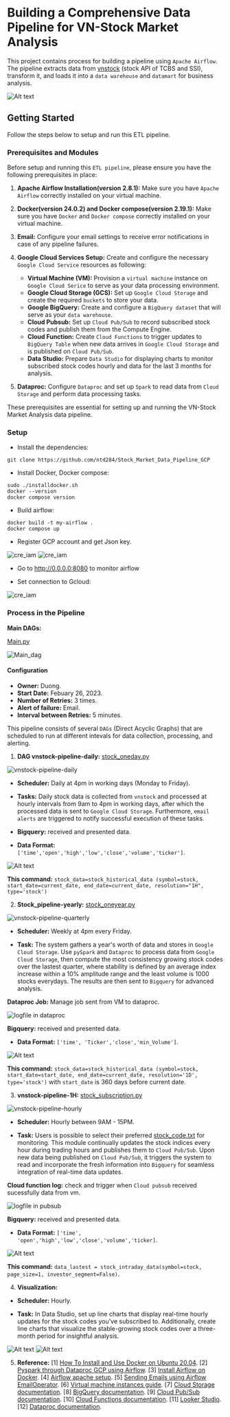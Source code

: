 # Building a Comprehensive Data Pipeline for VN-Stock Market Analysis

This project contains process for building a pipeline using `Apache Airflow`. The pipeline extracts data from [vnstock](https://github.com/thinh-vu/vnstock?tab=readme-ov-file) (stock API of TCBS and SSI), transform it, and loads it into a `data warehouse` and `datamart` for business analysis.

![Alt text](doc/images/etlarchitecture.png)

## Getting Started

Follow the steps below to setup and run this ETL pipeline.

### Prerequisites and Modules

Before setup and running this `ETL pipeline`, please ensure you have the following prerequisites in place:

1. **Apache Airflow Installation(version 2.8.1):** Make sure you have `Apache Airflow` correctly installed on your virtual machine. 

2. **Docker(version 24.0.2) and Docker compose(version 2.19.1):** Make sure you have `Docker` and `Docker compose` correctly installed on your virtual machine.

3. **Email:** Configure your email settings to receive error notifications in case of any pipeline failures. 

4. **Google Cloud Services Setup:** Create and configure the necessary `Google Cloud Service` resources as following:

    - **Virtual Machine (VM):** Provision a `virtual machine` instance on `Google Cloud Serice` to serve as your data processing environment.
    - **Google Cloud Storage (GCS):** Set up `Google Cloud Storage` and create the required `buckets` to store your data.
    - **Google BigQuery:** Create and configure a `BigQuery dataset` that will serve as your `data warehouse`.
    - **Cloud Pubsub:** Set up `Cloud Pub/Sub` to record subscribed stock codes and publish them from the Compute Engine.
    - **Cloud Function:** Create `Cloud Functions` to trigger updates to `BigQuery Table` when new data arrives in `Google Cloud Storage` and is published on `Cloud Pub/Sub`.
    - **Data Studio:** Prepare `Data Studio` for displaying charts to monitor subscribed stock codes hourly and data for the last 3 months for analysis. 

5. **Dataproc:** Configure `Dataproc` and set up `Spark` to read data from `Cloud Storage` and perform data processing tasks.

These prerequisites are essential for setting up and running the VN-Stock Market Analysis data pipeline.

### Setup

- Install the dependencies:
```
git clone https://github.com/ntd284/Stock_Market_Data_Pipeline_GCP
```
- Install Docker, Docker compose:
```
sudo ./installdocker.sh
docker --version
docker compose version
```
- Build airflow: 
```
docker build -t my-airflow .
docker compose up
```
- Register GCP account and get Json key.

![cre_iam](doc/images/cre_iam.png)
![cre_iam](doc/images/credentials.png)

- Go to http://0.0.0.0:8080 to monitor airflow

- Set connection to Gcloud:

![cre_iam](doc/images/connection-gcloud.png)

### Process in the Pipeline

**Main DAGs:**

[Main.py](dags/main.py)

![Main_dag](doc/images/maindags.png)

#### Configuration

- **Owner:** Duong.
- **Start Date:** Febuary 26, 2023.
- **Number of Retries:** 3 times.
- **Alert of failure:** Email.
- **Interval between Retries:** 5 minutes.

This pipeline consists of several `DAGs` (Direct Acyclic Graphs) that are scheduled to run at different intevals for data collection, processing, and alerting.

1. **DAG vnstock-pipeline-daily:** [stock_oneday.py](dags/plugin/stock_oneday.py)

![vnstock-pipeline-daily](doc/images/daily.png)

- **Scheduler:** Daily at 4pm in working days (Monday to Friday).

- **Tasks:** Daily stock data is collected from `vnstock` and processed at hourly intervals from 9am to 4pm in working days, after which the processed data is sent to `Google Cloud Storage`. Furthermore, `email alerts` are triggered to notify successful execution of these tasks.

- **Bigquery:** received and presented data.

- **Data Format:** `['time','open','high','low','close','volume','ticker']`.

![Alt text](doc/images/bq-daily.png)

**This command:** `stock_data=stock_historical_data (symbol=stock, start_date=current_date, end_date=current_date, resolution="1H", type='stock')`
    
2. **Stock_pipeline-yearly:** [stock_oneyear.py](dags/plugin/stock_oneyear.py)

![vnstock-pipeline-quarterly](doc/images/quarter.png)

- **Scheduler:** Weekly at 4pm every Friday.

- **Task:** The system gathers a year's worth of data and stores in `Google Cloud Storage`. Use `pySpark` and `Dataproc` to process data from `Google Cloud Storage`, then compute the most consistency growing stock codes over the lastest quarter, where stability is defined by an average index increase within a 10% amplitude range and the least volume is 1000 stocks everydays. The results are then sent to `Bigquery` for advanced analysis.

**Dataproc Job:** Manage job sent from VM to dataproc.

![logfile in dataproc](doc/images/dataproc.png)

**Bigquery:** received and presented data.

- **Data Format:** `['time', 'Ticker','close','min_Volume']`.

![Alt text](doc/images/bq-yearly.png)

**This command:** `stock_data=stock_historical_data (symbol=stock, start_date=start_date, end_date=current_date, resolution='1D', type='stock')` with `start_date` is 360 days before current date.

3. **vnstock-pipeline-1H:** [stock_subscription.py](dags/plugin/stock_subscribe.py)

![vnstock-pipeline-hourly](doc/images/hourly.png)

- **Scheduler:** Hourly between 9AM - 15PM.

- **Task:** Users is possible to select their preferred [stock_code.txt](dags/file/stock_code.txt) for monitoring. This module continually updates the stock indices every hour during trading hours and publishes them to `Cloud Pub/Sub`. Upon new data being published on `Cloud Pub/Sub`, it triggers the system to read and incorporate the fresh information into `Bigquery` for seamless integration of real-time data updates.

**Cloud function log:** check and trigger when `Cloud pubsub` received sucessfully data from vm.

![logfile in pubsub](doc/images/pubsub.png)

**Bigquery:** received and presented data.

- **Data Format:** `['time', 'open','high','low','close','volume','ticker]`.

![Alt text](doc/images/bq-hourly.png)

**This command:** `data_lastest = stock_intraday_data(symbol=stock, page_size=1, investor_segment=False)`.

4. **Visualization:**

- **Scheduler:** Hourly.

- **Task:** In Data Studio, set up line charts that display real-time hourly updates for the stock codes you've subscribed to. Additionally, create line charts that visualize the stable-growing stock codes over a three-month period for insightful analysis.

![Alt text](doc/images/looker-3m.png)
![Alt text](doc/images/looker-hourly.png)

5. **Reference:**
[1] [How To Install and Use Docker on Ubuntu 20.04](https://www.digitalocean.com/community/tutorials/how-to-install-and-use-docker-on-ubuntu-20-04).
[2] [Pyspark through Dataproc GCP using Airflow](https://ilhamaulanap.medium.com/data-lake-with-pyspark-through-dataproc-gcp-using-airflow-d3d6517f8168).
[3] [Install Airflow on Docker](https://www.youtube.com/watch?v=aTaytcxy2Ck&t=318s).
[4] [Airflow apache setup](https://github.com/apache/airflow).
[5] [Sending Emails using Airflow EmailOperator](https://hevodata.com/learn/airflow-emailoperator/).
[6] [Virtual machine instances guide](https://cloud.google.com/compute/docs/instances).
[7] [Cloud Storage documentation](https://cloud.google.com/storage/docs).
[8] [BigQuery documentation](https://cloud.google.com/bigquery/docs).
[9] [Cloud Pub/Sub documentation](https://cloud.google.com/pubsub/docs).
[10] [Cloud Functions documentation](https://cloud.google.com/functions/docs).
[11] [Looker Studio](https://developers.google.com/looker-studio).
[12] [Dataproc documentation](https://spark.apache.org/docs/latest/sql-getting-started.html).






